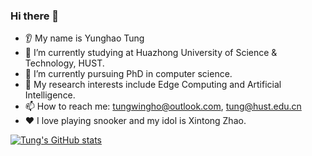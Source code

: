 ### Hi there 👋
* 👂 My name is Yunghao Tung
* 🔭 I’m currently studying at Huazhong University of Science & Technology, HUST.
* 🌱 I’m currently pursuing PhD in computer science.
* 🏫 My research interests include Edge Computing and Artificial Intelligence.
* 📫 How to reach me: tungwingho@outlook.com, tung@hust.edu.cn
* ❤️ I love playing snooker and my idol is Xintong Zhao.

[![Tung's GitHub stats](https://github-readme-stats-aqx8.vercel.app/api?username=busstop12\&rank_icon=github)](https://github.com/busstop12/github-readme-stats)
